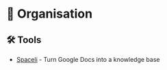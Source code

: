 # 📝 Organisation

## 🛠 Tools

- [Spaceli](https://spaceli.io/) - Turn Google Docs into a knowledge base
